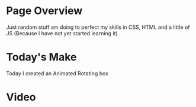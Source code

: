
# Page Overview

Just random stuff am doing to perfect my skills in CSS, HTML  and a little of JS (Because I have not yet started learning it)


# Today's Make
Today I created an Animated Rotating box


# Video

[](Images/Page-view.webm)